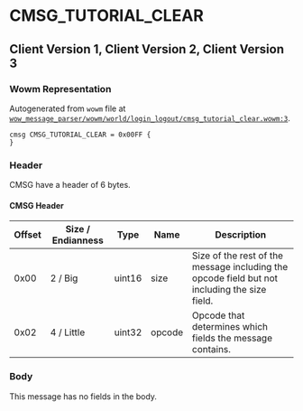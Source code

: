 # CMSG_TUTORIAL_CLEAR

## Client Version 1, Client Version 2, Client Version 3

### Wowm Representation

Autogenerated from `wowm` file at [`wow_message_parser/wowm/world/login_logout/cmsg_tutorial_clear.wowm:3`](https://github.com/gtker/wow_messages/tree/main/wow_message_parser/wowm/world/login_logout/cmsg_tutorial_clear.wowm#L3).
```rust,ignore
cmsg CMSG_TUTORIAL_CLEAR = 0x00FF {
}
```
### Header

CMSG have a header of 6 bytes.

#### CMSG Header

| Offset | Size / Endianness | Type   | Name   | Description |
| ------ | ----------------- | ------ | ------ | ----------- |
| 0x00   | 2 / Big           | uint16 | size   | Size of the rest of the message including the opcode field but not including the size field.|
| 0x02   | 4 / Little        | uint32 | opcode | Opcode that determines which fields the message contains.|

### Body

This message has no fields in the body.

